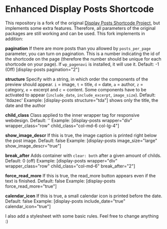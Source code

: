# Enhanced Display Posts Shortcode #
This repository is a fork of the original [Display Posts Shortcode Project](https://github.com/billerickson/display-posts-shortcode "Original Package"), but implements some extra features.
  Therefore, all parameters of the original packages are still working and can be used. This fork implements in addition:

**pagination**
If there are more posts than you allowed by `posts_per_page` parameter, you can turn on pagination. This is a number indicating the id of the shortcode on the page (therefore the number should be unique for each shortcode on your page). If `wp_pagenavi` is installed, it will use it.
  Default: -1 (Off)
  [display-posts pagination="2"]

**structure**
Specify with a string, in which order the components of the preview should appear. `i` = image, `t` = title, `d` = date, `a` = author, `z` = category, `e` = excerpt and `c` = content. Some components have to be activated to appear (`include_date`, `include_excerpt`, `image_size`).
  Default: 'itdazec'
  Example: [display-posts structure="tda"] shows only the title, the date and the author

**child_class**
Class applied to the inner wrapper tag for responsive webdesign.
  Default: ''
  Example: [display-posts wrapper="div" wrapper_class="row" child_class="col-md-6 col-lg-4"]

**show_image_descr**
If this is true, the image caption is printed right below the post image.
  Default: false
  Example: [display-posts image_size="large" show_image_descr="true"]

**break_after**
Adds container with `clear: both` after a given amount of childs.
  Default: 0 (off)
  Example: [display-posts wrapper="div" wrapper_class="row" child_class="col-md-6" break_after="2"]

**force_read_more**
If this is true, the read_more button appears even if the text is finished.
  Default: false
  Example: [display-posts force_read_more="true"]

**calendar_icon**
If this is true, a small calendar icon is printed before the date.
  Default: false
  Example: [display-posts include_date="true" calendar_icon="true"]


I also add a stylesheet with some basic rules. Feel free to change anything :)
